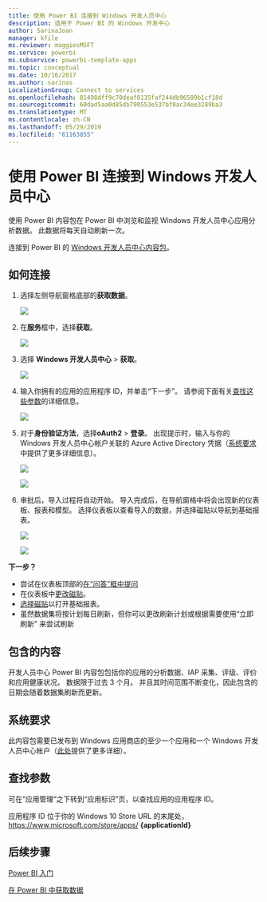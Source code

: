 ```yaml
---
title: 使用 Power BI 连接到 Windows 开发人员中心
description: 适用于 Power BI 的 Windows 开发中心
author: SarinaJoan
manager: kfile
ms.reviewer: maggiesMSFT
ms.service: powerbi
ms.subservice: powerbi-template-apps
ms.topic: conceptual
ms.date: 10/16/2017
ms.author: sarinas
LocalizationGroup: Connect to services
ms.openlocfilehash: 81498dff9c70deaf8135faf244db96509b1cf18d
ms.sourcegitcommit: 60dad5aa0d85db790553e537bf8ac34ee3289ba3
ms.translationtype: MT
ms.contentlocale: zh-CN
ms.lasthandoff: 05/29/2019
ms.locfileid: "61163855"
---
```

# <a name="connect-to-windows-dev-center-with-power-bi"></a>使用 Power BI 连接到 Windows 开发人员中心
使用 Power BI 内容包在 Power BI 中浏览和监视 Windows 开发人员中心应用分析数据。 此数据将每天自动刷新一次。

连接到 Power BI 的 [Windows 开发人员中心内容包](https://app.powerbi.com/getdata/services/devcenter)。

## <a name="how-to-connect"></a>如何连接
1. 选择左侧导航窗格底部的**获取数据**。
   
   ![](media/service-connect-to-windows-dev-center/getdata.png)
2. 在**服务**框中，选择**获取**。
   
   ![](media/service-connect-to-windows-dev-center/services.png)
3. 选择 **Windows 开发人员中心** \> **获取**。
   
   ![](media/service-connect-to-windows-dev-center/windowsdev.png)
4. 输入你拥有的应用的应用程序 ID，并单击“下一步”。 请参阅下面有关[查找这些参数](#FindingParams)的详细信息。
   
   ![](media/service-connect-to-windows-dev-center/params.png)
5. 对于**身份验证方法**，选择**oAuth2** \> **登录**。 出现提示时，输入与你的 Windows 开发人员中心帐户关联的 Azure Active Directory 凭据（[系统要求](#Requirements)中提供了更多详细信息）。
   
    ![](media/service-connect-to-windows-dev-center/creds.png)
   
    ![](media/service-connect-to-windows-dev-center/creds2.png)
6. 审批后，导入过程将自动开始。 导入完成后，在导航窗格中将会出现新的仪表板、报表和模型。 选择仪表板以查看导入的数据，并选择磁贴以导航到基础报表。
   
    ![](media/service-connect-to-windows-dev-center/dashboard.png)
   
    ![](media/service-connect-to-windows-dev-center/report.png)

**下一步？**

* 尝试在仪表板顶部的[在“问答”框中提问](consumer/end-user-q-and-a.md)
* 在仪表板中[更改磁贴](service-dashboard-edit-tile.md)。
* [选择磁贴](consumer/end-user-tiles.md)以打开基础报表。
* 虽然数据集将按计划每日刷新，但你可以更改刷新计划或根据需要使用“立即刷新”  来尝试刷新

## <a name="whats-included"></a>包含的内容
开发人员中心 Power BI 内容包包括你的应用的分析数据、IAP 采集、评级、评价和应用健康状况。 数据限于过去 3 个月。 并且其时间范围不断变化，因此包含的日期会随着数据集刷新而更新。

<a name="Requirements"></a>

## <a name="system-requirements"></a>系统要求
此内容包需要已发布到 Windows 应用商店的至少一个应用和一个 Windows 开发人员中心帐户（[此处](https://msdn.microsoft.com/windows/uwp/publish/manage-account-users)提供了更多详细）。

<a name="FindingParams"></a>

## <a name="finding-parameters"></a>查找参数
可在“应用管理”之下转到“应用标识”页，以查找应用的应用程序 ID。

应用程序 ID 位于你的 Windows 10 Store URL 的末尾处， https://www.microsoft.com/store/apps/ **{applicationId}**

## <a name="next-steps"></a>后续步骤
[Power BI 入门](service-get-started.md)

[在 Power BI 中获取数据](service-get-data.md)

